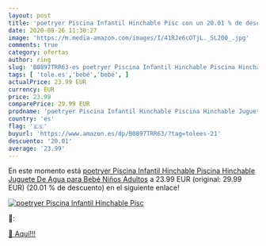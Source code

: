 ```yaml
---
layout: post
title: 'poetryer Piscina Infantil Hinchable Pisc con un 20.01 % de descuento'
date: 2020-08-26 11:30:27
image: 'https://m.media-amazon.com/images/I/41RJe6cOTjL._SL200_.jpg'
comments: true
category: ofertas
author: ring
slug: 'B0897TRR63-es poetryer Piscina Infantil Hinchable Piscina Hinchable...'
tags: [ 'tole.es','bebé','bebé', ]
actualPrice: 23.99 EUR
currency: EUR
price: 23.99
comparePrice: 29.99 EUR
prodname: 'poetryer Piscina Infantil Hinchable Piscina Hinchable Juguete De Agua para Bebé Niños Adultos'
country: 'es'
flag: '🇪🇸'
buyurl: 'https://www.amazon.es/dp/B0897TRR63/?tag=tolees-21'
descuento: '20.01'
average: '23.99'
---
```


En este momento está [poetryer Piscina Infantil Hinchable Piscina Hinchable Juguete De Agua para Bebé Niños Adultos](https://www.amazon.es/dp/B0897TRR63/?tag=tolees-21) a 23.99 EUR (original: 29.99 EUR) (20.01 %  de descuento) en el siguiente enlace!

[![poetryer Piscina Infantil Hinchable Pisc](https://m.media-amazon.com/images/I/41RJe6cOTjL._SL200_.jpg)](https://www.amazon.es/dp/B0897TRR63/?tag=tolees-21)

🔎:


[🛒 Aquí!!!](https://www.amazon.es/dp/B0897TRR63/?tag=tolees-21)
